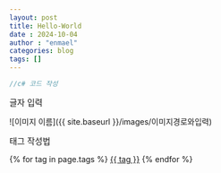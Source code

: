 ```yaml
---
layout: post
title: Hello-World
date : 2024-10-04
author : "enmael"
categories: blog
tags: []
---
```


```csharp
//c# 코드 작성 
```

<span style="font-size: 15px;">
 글자 입력
</span>

![이미지 이름]({{ site.baseurl }}/images/이미지경로와입력)


<span style="font-size: 15px;">
 태그 작성법
</span>

{% for tag in page.tags %}
  <a href="/tags/{{ tag }}">{{ tag }}</a>
{% endfor %}

